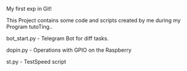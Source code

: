 My first exp in Git!

This Project contains some code and scripts created by me during my Program tutoTing..

bot_start.py  - Telegram Bot for diff tasks.

dopin.py  - Operations with GPIO on the Raspberry

st.py - TestSpeed script
